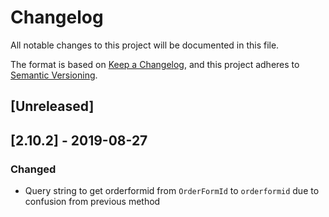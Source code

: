 # Changelog

All notable changes to this project will be documented in this file.

The format is based on [Keep a Changelog](https://keepachangelog.com/en/1.0.0/),
and this project adheres to [Semantic Versioning](https://semver.org/spec/v2.0.0.html).

## [Unreleased]

## [2.10.2] - 2019-08-27

### Changed

- Query string to get orderformid from `OrderFormId` to `orderformid` due to confusion from previous method
